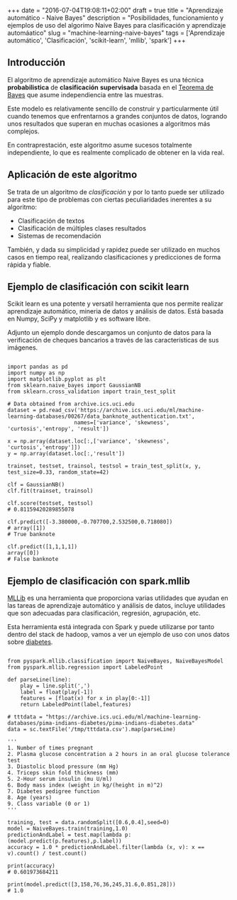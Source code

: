 +++
date = "2016-07-04T19:08:11+02:00"
draft = true
title = "Aprendizaje automático - Naive Bayes"
description = "Posibilidades, funcionamiento y ejemplos de uso del algorimo Naive Bayes para clasificación y aprendizaje automáatico"
slug = "machine-learning-naive-bayes"
tags = ['Aprendizaje automático', 'Clasificación', 'scikit-learn', 'mllib', 'spark']
+++

## Introducción

El algoritmo de aprendizaje automático Naive Bayes es una técnica **probabilistica** de **clasificación** **supervisada** basada en el [Teorema de Bayes](https://es.wikipedia.org/wiki/Teorema_de_Bayes) que asume independiencia entre las muestras.

Este modelo es relativamente sencillo de construir y particularmente útil cuando tenemos que enfrentarnos a grandes conjuntos de datos, logrando unos resultados que superan en muchas ocasiones a algoritmos más complejos.

En contraprestación, este algoritmo asume sucesos totalmente independiente, lo que es realmente complicado de obtener en la vida real.

## Aplicación de este algoritmo

Se trata de un algoritmo de *clasificación* y por lo tanto puede ser utilizado para este tipo de problemas con ciertas peculiaridades inerentes a su algoritmo:

* Clasificación de textos
* Clasificación de múltiples clases resultados
* Sistemas de recomendación

También, y dada su simplicidad y rapidez puede ser utilizado en muchos casos en tiempo real, realizando clasificaciones y predicciones de forma rápida y fiable.

## Ejemplo de clasificación con scikit learn

Scikit learn es una potente y versatil herramienta que nos permite realizar aprendizaje automático, mineria de datos y análisis de datos. Está basada en Numpy, SciPy y matplotlib y es software libre.

Adjunto un ejemplo donde descargamos un conjunto de datos para la verificación de cheques bancarios a través de las características de sus imágenes.

```pyt

import pandas as pd
import numpy as np
import matplotlib.pyplot as plt
from sklearn.naive_bayes import GaussianNB
from sklearn.cross_validation import train_test_split

# Data obtained from archive.ics.uci.edu
dataset = pd.read_csv('https://archive.ics.uci.edu/ml/machine-learning-databases/00267/data_banknote_authentication.txt',
                     names=['variance', 'skewness', 'curtosis','entropy', 'result'])

x = np.array(dataset.loc[:,['variance', 'skewness', 'curtosis','entropy']])
y = np.array(dataset.loc[:,'result'])

trainset, testset, trainsol, testsol = train_test_split(x, y, test_size=0.33, random_state=42)

clf = GaussianNB()
clf.fit(trainset, trainsol)

clf.score(testset, testsol)
# 0.81159420289855078

clf.predict([-3.380000,-0.707700,2.532500,0.718080])
# array([1])
# True banknote

clf.predict([1,1,1,1])
array([0])
# False banknote
```

## Ejemplo de clasificación con spark.mllib

[MLLib](http://spark.apache.org/mllib/) es una herramienta que proporciona varias utilidades que ayudan en las tareas de aprendizaje automático y análisis de datos, incluye utilidades que son adecuadas para clasificación, regresión, agrupación, etc.

Esta herramienta está integrada con Spark y puede utilizarse por tanto dentro del stack de hadoop, vamos a ver un ejemplo de uso con unos datos sobre [diabetes](https://archive.ics.uci.edu/ml/datasets/Pima+Indians+Diabetes).

```pyt

from pyspark.mllib.classification import NaiveBayes, NaiveBayesModel
from pyspark.mllib.regression import LabeledPoint

def parseLine(line):
    play = line.split(',')
    label = float(play[-1])
    features = [float(x) for x in play[0:-1]]
    return LabeledPoint(label,features)

# tttdata = "https://archive.ics.uci.edu/ml/machine-learning-databases/pima-indians-diabetes/pima-indians-diabetes.data"
data = sc.textFile('/tmp/tttdata.csv').map(parseLine)

'''
1. Number of times pregnant
2. Plasma glucose concentration a 2 hours in an oral glucose tolerance test
3. Diastolic blood pressure (mm Hg)
4. Triceps skin fold thickness (mm)
5. 2-Hour serum insulin (mu U/ml)
6. Body mass index (weight in kg/(height in m)^2)
7. Diabetes pedigree function
8. Age (years)
9. Class variable (0 or 1)
'''

training, test = data.randomSplit([0.6,0.4],seed=0)
model = NaiveBayes.train(training,1.0)
predictionAndLabel = test.map(lambda p: (model.predict(p.features),p.label))
accuracy = 1.0 * predictionAndLabel.filter(lambda (x, v): x == v).count() / test.count()

print(accuracy)
# 0.601973684211

print(model.predict([3,158,76,36,245,31.6,0.851,28]))
# 1.0
```
